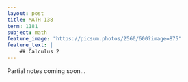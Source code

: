 ```yaml
---
layout: post
title: MATH 138
term: 1181
subject: math
feature_image: "https://picsum.photos/2560/600?image=875"
feature_text: |
    ## Calculus 2
---
```


Partial notes coming soon...

